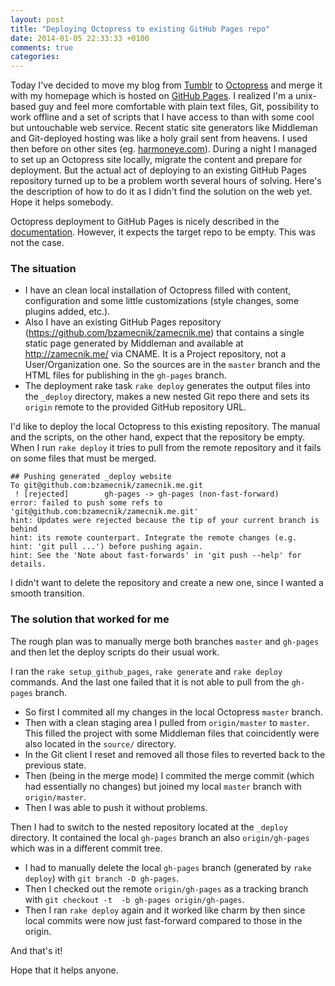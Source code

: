 ```yaml
---
layout: post
title: "Deploying Octopress to existing GitHub Pages repo"
date: 2014-01-05 22:33:33 +0100
comments: true
categories: 
---
```

Today I've decided to move my blog from [Tumblr](http://tumblr.com) to [Octopress](http://octopress.org/) and merge it with my homepage which is hosted on [GitHub Pages](http://pages.github.com/). I realized I'm a unix-based guy and feel more comfortable with plain text files, Git, possibility to work offline and a set of scripts that I have access to than with some cool but untouchable web service. Recent static site generators like Middleman and Git-deployed hosting was like a holy grail sent from heavens. I used then before on other sites (eg. [harmoneye.com](http://harmoneye.com)). During a night I managed to set up an Octopress site locally, migrate the content and prepare for deployment. But the actual act of deploying to an existing GitHub Pages repository turned up to be a problem worth several hours of solving. Here's the description of how to do it as I didn't find the solution on the web yet. Hope it helps somebody.

<!--more-->

Octopress deployment to GitHub Pages is nicely described in the [documentation](http://octopress.org/docs/deploying/github/). However, it expects the target repo to be empty. This was not the case.

### The situation
- I have an clean local installation of Octopress filled with content, configuration and some little customizations (style changes, some plugins added, etc.).
- Also I have an existing GitHub Pages repository (https://github.com/bzamecnik/zamecnik.me) that contains a single static page generated by Middleman and available at http://zamecnik.me/ via CNAME. It is a Project repository, not a User/Organization one. So the sources are in the `master` branch and the HTML files for publishing in the `gh-pages` branch.
- The deployment rake task `rake deploy` generates the output files into the `_deploy` directory, makes a new nested Git repo there and sets its `origin` remote to the provided GitHub repository URL.

I'd like to deploy the local Octopress to this existing repository. The manual and the scripts, on the other hand, expect that the repository be empty. When I run `rake deploy` it tries to pull from the remote repository and it fails on some files that must be merged.

```
## Pushing generated _deploy website
To git@github.com:bzamecnik/zamecnik.me.git
 ! [rejected]        gh-pages -> gh-pages (non-fast-forward)
error: failed to push some refs to 'git@github.com:bzamecnik/zamecnik.me.git'
hint: Updates were rejected because the tip of your current branch is behind
hint: its remote counterpart. Integrate the remote changes (e.g.
hint: 'git pull ...') before pushing again.
hint: See the 'Note about fast-forwards' in 'git push --help' for details.
```

I didn't want to delete the repository and create a new one, since I wanted a smooth transition.

### The solution that worked for me

The rough plan was to manually merge both branches `master` and `gh-pages` and then let the deploy scripts do their usual work.

I ran the `rake setup_github_pages`, `rake generate` and `rake deploy` commands. And the last one failed that it is not able to pull from the `gh-pages` branch.

- So first I commited all my changes in the local Octopress `master` branch.
- Then with a clean staging area I pulled from `origin/master` to `master`. This filled the project with some Middleman files that coincidently were also located in the `source/` directory.
- In the Git client I reset and removed all those files to reverted back to the previous state.
- Then (being in the merge mode) I commited the merge commit (which had essentially no changes) but joined my local `master` branch with `origin/master`.
- Then I was able to push it without problems.

Then I had to switch to the nested repository located at the `_deploy` directory. It contained the local `gh-pages` branch an also `origin/gh-pages` which was in a different commit tree.

- I had to manually delete the local `gh-pages` branch (generated by `rake deploy`) with `git branch -D gh-pages`.
- Then I checked out the remote `origin/gh-pages` as a tracking branch with `git checkout -t  -b gh-pages origin/gh-pages`.
- Then I ran `rake deploy` again and it worked like charm by then since local commits were now just fast-forward compared to those in the origin.

And that's it!

Hope that it helps anyone.
